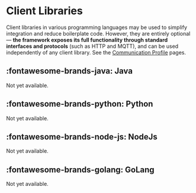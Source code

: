 # Client Libraries

Client libraries in various programming languages may be used to simplify integration and reduce boilerplate code. However, they are entirely optional — **the framework exposes its full functionality through standard interfaces and protocols** (such as HTTP and MQTT), and can be used independently of any client library. See the [Communication Profile](../api/communication-profiles/communication-profiles-overview.md) pages.

## :fontawesome-brands-java: Java

Not yet available.

## :fontawesome-brands-python: Python

Not yet available.

## :fontawesome-brands-node-js: NodeJs

Not yet available.

## :fontawesome-brands-golang: GoLang

Not yet available.